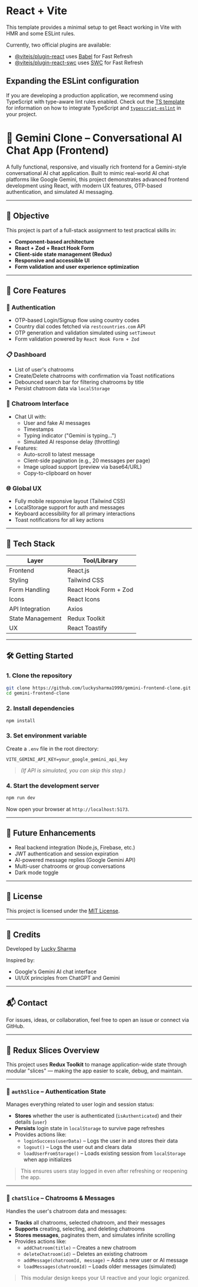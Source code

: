 # React + Vite

This template provides a minimal setup to get React working in Vite with HMR and some ESLint rules.

Currently, two official plugins are available:

- [@vitejs/plugin-react](https://github.com/vitejs/vite-plugin-react/blob/main/packages/plugin-react) uses [Babel](https://babeljs.io/) for Fast Refresh
- [@vitejs/plugin-react-swc](https://github.com/vitejs/vite-plugin-react/blob/main/packages/plugin-react-swc) uses [SWC](https://swc.rs/) for Fast Refresh

## Expanding the ESLint configuration

If you are developing a production application, we recommend using TypeScript with type-aware lint rules enabled. Check out the [TS template](https://github.com/vitejs/vite/tree/main/packages/create-vite/template-react-ts) for information on how to integrate TypeScript and [`typescript-eslint`](https://typescript-eslint.io) in your project.

# 💬 Gemini Clone – Conversational AI Chat App (Frontend)

A fully functional, responsive, and visually rich frontend for a Gemini-style conversational AI chat application. Built to mimic real-world AI chat platforms like Google Gemini, this project demonstrates advanced frontend development using React, with modern UX features, OTP-based authentication, and simulated AI messaging.

---

## 🎯 Objective

This project is part of a full-stack assignment to test practical skills in:

- **Component-based architecture**
- **React + Zod + React Hook Form**
- **Client-side state management (Redux)**
- **Responsive and accessible UI**
- **Form validation and user experience optimization**

---

## 🚀 Core Features

### 🔐 Authentication

- OTP-based Login/Signup flow using country codes
- Country dial codes fetched via `restcountries.com` API
- OTP generation and validation simulated using `setTimeout`
- Form validation powered by `React Hook Form + Zod`

### 📋 Dashboard

- List of user's chatrooms
- Create/Delete chatrooms with confirmation via Toast notifications
- Debounced search bar for filtering chatrooms by title
- Persist chatroom data via `localStorage`

### 💬 Chatroom Interface

- Chat UI with:
  - User and fake AI messages
  - Timestamps
  - Typing indicator ("Gemini is typing...")
  - Simulated AI response delay (throttling)
- Features:
  - Auto-scroll to latest message
  - Client-side pagination (e.g., 20 messages per page)
  - Image upload support (preview via base64/URL)
  - Copy-to-clipboard on hover

### 🌐 Global UX

- Fully mobile responsive layout (Tailwind CSS)
- LocalStorage support for auth and messages
- Keyboard accessibility for all primary interactions
- Toast notifications for all key actions

---

## 🧰 Tech Stack

| Layer            | Tool/Library          |
| ---------------- | --------------------- |
| Frontend         | React.js              |
| Styling          | Tailwind CSS          |
| Form Handling    | React Hook Form + Zod |
| Icons            | React Icons           |
| API Integration  | Axios                 |
| State Management | Redux Toolkit         |
| UX               | React Toastify        |

---

## 🛠️ Getting Started

### 1. Clone the repository

```bash
git clone https://github.com/luckysharma1999/gemini-frontend-clone.git
cd gemini-frontend-clone
```

### 2. Install dependencies

```bash
npm install
```

### 3. Set environment variable

Create a `.env` file in the root directory:

```
VITE_GEMINI_API_KEY=your_google_gemini_api_key
```

> _(If API is simulated, you can skip this step.)_

### 4. Start the development server

```bash
npm run dev
```

Now open your browser at `http://localhost:5173`.

---

## 🔮 Future Enhancements

- Real backend integration (Node.js, Firebase, etc.)
- JWT authentication and session expiration
- AI-powered message replies (Google Gemini API)
- Multi-user chatrooms or group conversations
- Dark mode toggle

---

## 📝 License

This project is licensed under the [MIT License](LICENSE).

---

## 🙌 Credits

Developed by [Lucky Sharma](https://github.com/luckysharma1999)

Inspired by:

- Google's Gemini AI chat interface
- UI/UX principles from ChatGPT and Gemini

---

## 📬 Contact

For issues, ideas, or collaboration, feel free to open an issue or connect via GitHub.

---

## 🧠 Redux Slices Overview

This project uses **Redux Toolkit** to manage application-wide state through modular "slices" — making the app easier to scale, debug, and maintain.

---

### 🔐 `authSlice` – Authentication State

Manages everything related to user login and session status:

- **Stores** whether the user is authenticated (`isAuthenticated`) and their details (`user`)
- **Persists** login state in `localStorage` to survive page refreshes
- Provides actions like:
  - `loginSuccess(userData)` – Logs the user in and stores their data
  - `logout()` – Logs the user out and clears data
  - `loadUserFromStorage()` – Loads existing session from `localStorage` when app initializes

> This ensures users stay logged in even after refreshing or reopening the app.

---

### 💬 `chatSlice` – Chatrooms & Messages

Handles the user's chatroom data and messages:

- **Tracks** all chatrooms, selected chatroom, and their messages
- **Supports** creating, selecting, and deleting chatrooms
- **Stores messages**, paginates them, and simulates infinite scrolling
- Provides actions like:
  - `addChatroom(title)` – Creates a new chatroom
  - `deleteChatroom(id)` – Deletes an existing chatroom
  - `addMessage(chatroomId, message)` – Adds a new user or AI message
  - `loadMessages(chatroomId)` – Loads older messages (simulated)

> This modular design keeps your UI reactive and your logic organized.
